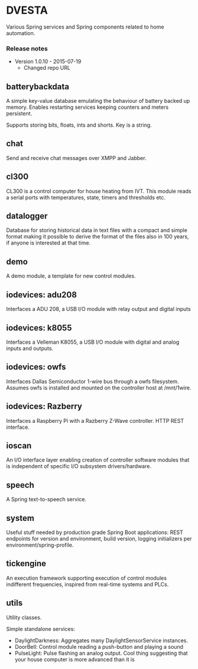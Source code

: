 # DVESTA

Various Spring services and Spring components related to home automation.

### Release notes
* Version 1.0.10 - 2015-07-19
  * Changed repo URL

## batterybackdata

A simple key-value database emulating the behaviour of battery backed up memory. 
Enables restarting services keeping counters and meters persistent.

Supports storing bits, floats, ints and shorts. Key is a string.

## chat

Send and receive chat messages over XMPP and Jabber.

## cl300

CL300 is a control computer for house heating from IVT. This module reads a serial ports with
 temperatures, state, timers and thresholds etc.
 
## datalogger

Database for storing historical data in text files with a compact and simple format making it
 possible to derive the format of the files also in 100 years, if anyone is interested at that time.
 
## demo

A demo module, a template for new control modules.

## iodevices: adu208

Interfaces a ADU 208, a USB I/O module with relay output and digital inputs

## iodevices: k8055

Interfaces a Velleman K8055, a USB I/O module with digital and analog inputs and outputs.

## iodevices: owfs

Interfaces Dallas Semiconductor 1-wire bus through a owfs filesystem. Assumes owfs is installed and
mounted on the controller host at /mnt/1wire.
 
## iodevices: Razberry

Interfaces a Raspberry Pi with a Razberry Z-Wave controller. HTTP REST interface.

## ioscan

An I/O interface layer enabling creation of controller software modules that is independent of specific 
I/O subsystem drivers/hardware.

## speech

A Spring text-to-speech service.

## system 

Useful stuff needed by production grade Spring Boot applications: REST endpoints for version and environment, build version,
 logging initializers per environment/spring-profile.
 
## tickengine

An execution framework supporting execution of control modules indifferent frequencies, inspired from 
real-time systems and PLCs.

## utils
 
Utility classes.
 
Simple standalone services:
- DaylightDarkness: Aggregates many DaylightSensorService instances.
- DoorBell: Control module reading a push-button and playing a sound
- PulseLight: Pulse flashing an analog output. Cool thing suggesting that your house computer is more advanced than it is
